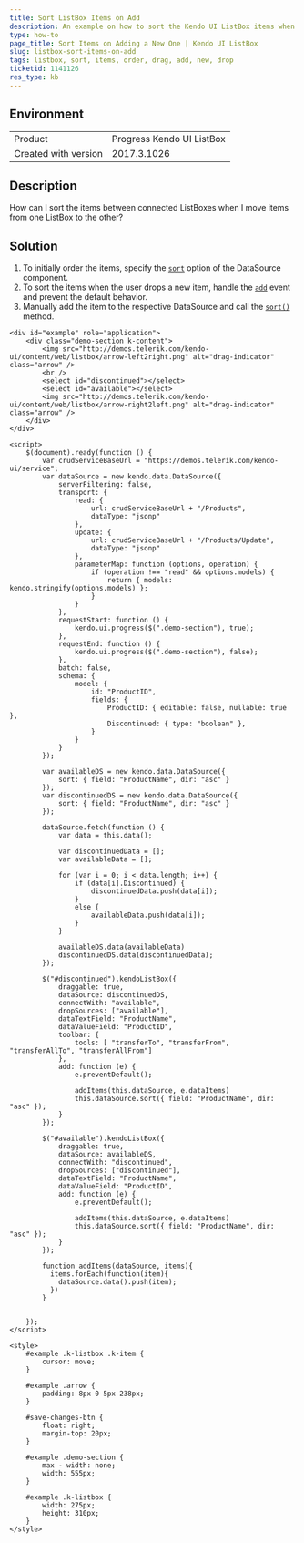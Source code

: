 ```yaml
---
title: Sort ListBox Items on Add
description: An example on how to sort the Kendo UI ListBox items when a new one is added.
type: how-to
page_title: Sort Items on Adding a New One | Kendo UI ListBox
slug: listbox-sort-items-on-add
tags: listbox, sort, items, order, drag, add, new, drop
ticketid: 1141126
res_type: kb
---
```


## Environment

<table>
 <tr>
  <td>Product</td>
  <td>Progress Kendo UI ListBox</td>
 </tr>
 <tr>
  <td>Created with version</td>
  <td>2017.3.1026</td>
 </tr>
</table>


## Description

How can I sort the items between connected ListBoxes when I move items from one ListBox to the other?

## Solution

1. To initially order the items, specify the [`sort`](https://docs.telerik.com/kendo-ui/api/javascript/data/datasource/configuration/sort) option of the DataSource component.
1. To sort the items when the user drops a new item, handle the [`add`](https://docs.telerik.com/kendo-ui/api/javascript/ui/listbox/events/add) event and prevent the default behavior.
1. Manually add the item to the respective DataSource and call the [`sort()`](https://docs.telerik.com/kendo-ui/api/javascript/data/datasource/methods/sort) method.

```dojo
<div id="example" role="application">
    <div class="demo-section k-content">
        <img src="http://demos.telerik.com/kendo-ui/content/web/listbox/arrow-left2right.png" alt="drag-indicator" class="arrow" />
        <br />
        <select id="discontinued"></select>
        <select id="available"></select>
        <img src="http://demos.telerik.com/kendo-ui/content/web/listbox/arrow-right2left.png" alt="drag-indicator" class="arrow" />
    </div>
</div>

<script>
    $(document).ready(function () {
        var crudServiceBaseUrl = "https://demos.telerik.com/kendo-ui/service";
        var dataSource = new kendo.data.DataSource({
            serverFiltering: false,
            transport: {
                read: {
                    url: crudServiceBaseUrl + "/Products",
                    dataType: "jsonp"
                },
                update: {
                    url: crudServiceBaseUrl + "/Products/Update",
                    dataType: "jsonp"
                },
                parameterMap: function (options, operation) {
                    if (operation !== "read" && options.models) {
                        return { models: kendo.stringify(options.models) };
                    }
                }
            },
            requestStart: function () {
                kendo.ui.progress($(".demo-section"), true);
            },
            requestEnd: function () {
                kendo.ui.progress($(".demo-section"), false);
            },
            batch: false,
            schema: {
                model: {
                    id: "ProductID",
                    fields: {
                        ProductID: { editable: false, nullable: true },
                        Discontinued: { type: "boolean" },
                    }
                }
            }
        });

        var availableDS = new kendo.data.DataSource({
            sort: { field: "ProductName", dir: "asc" }
        });
        var discontinuedDS = new kendo.data.DataSource({
            sort: { field: "ProductName", dir: "asc" }
        });

        dataSource.fetch(function () {
            var data = this.data();

            var discontinuedData = [];
            var availableData = [];

            for (var i = 0; i < data.length; i++) {
                if (data[i].Discontinued) {
                    discontinuedData.push(data[i]);
                }
                else {
                    availableData.push(data[i]);
                }
            }

            availableDS.data(availableData)
            discontinuedDS.data(discontinuedData);
        });

        $("#discontinued").kendoListBox({
            draggable: true,
            dataSource: discontinuedDS,
            connectWith: "available",
            dropSources: ["available"],
            dataTextField: "ProductName",
            dataValueField: "ProductID",
            toolbar: {
                tools: [ "transferTo", "transferFrom", "transferAllTo", "transferAllFrom"]
            },
            add: function (e) {
                e.preventDefault();

                addItems(this.dataSource, e.dataItems)
                this.dataSource.sort({ field: "ProductName", dir: "asc" });
            }
        });

        $("#available").kendoListBox({
            draggable: true,
            dataSource: availableDS,
            connectWith: "discontinued",
            dropSources: ["discontinued"],
            dataTextField: "ProductName",
            dataValueField: "ProductID",
            add: function (e) {
                e.preventDefault();

                addItems(this.dataSource, e.dataItems)
                this.dataSource.sort({ field: "ProductName", dir: "asc" });
            }
        });

        function addItems(dataSource, items){
          items.forEach(function(item){
            dataSource.data().push(item);
          })
        }


    });
</script>

<style>
    #example .k-listbox .k-item {
        cursor: move;
    }

    #example .arrow {
        padding: 8px 0 5px 238px;
    }

    #save-changes-btn {
        float: right;
        margin-top: 20px;
    }

    #example .demo-section {
        max - width: none;
        width: 555px;
    }

    #example .k-listbox {
        width: 275px;
        height: 310px;
    }
</style>
```
